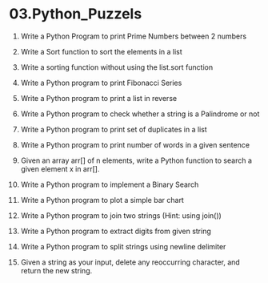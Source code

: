# 03.Python_Puzzels
1. Write a Python Program to print Prime Numbers between 2 numbers

2. Write a Sort function to sort the elements in a list

3. Write a sorting function without using the list.sort function

4. Write a Python program to print Fibonacci Series

5. Write a Python program to print a list in reverse

6. Write a Python program to check whether a string is a Palindrome or not 

7. Write a Python program to print set of duplicates in a list

8. Write a Python program to print number of words in a given sentence

9. Given an array arr[] of n elements, write a Python function to search a given element x in arr[].

10. Write a Python program to implement a Binary Search

11. Write a Python program to plot a simple bar chart

12. Write a Python program to join two strings (Hint: using join())

13. Write a Python program to extract digits from given string

14. Write a Python program to split strings using newline delimiter

15. Given a string as your input, delete any reoccurring character, and return the new string.
